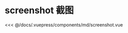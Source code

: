 # screenshot 截图

<demo-block 
title="示例"
description="一件截图轻松完成上传">
  <md-screenshot  :endVal="520520520" ></md-screenshot>
  <highlight-code slot="highlight" lang="vue">
<<< @/docs/.vuepress/components/md/screenshot.vue
  </highlight-code>
</demo-block>




<start />